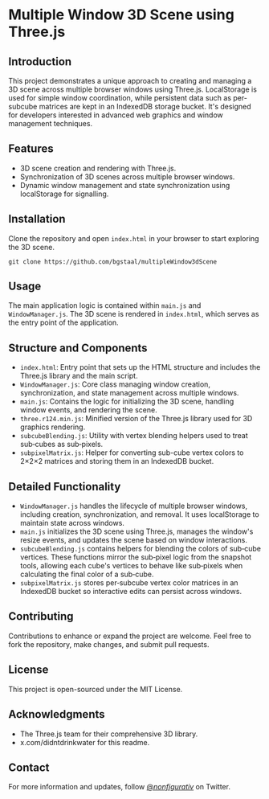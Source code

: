 # Multiple Window 3D Scene using Three.js

## Introduction
This project demonstrates a unique approach to creating and managing a 3D scene across multiple browser windows using Three.js. LocalStorage is used for simple window coordination, while persistent data such as per-subcube matrices are kept in an IndexedDB storage bucket. It's designed for developers interested in advanced web graphics and window management techniques.

## Features
- 3D scene creation and rendering with Three.js.
- Synchronization of 3D scenes across multiple browser windows.
- Dynamic window management and state synchronization using localStorage for signalling.

## Installation
Clone the repository and open `index.html` in your browser to start exploring the 3D scene.

```
git clone https://github.com/bgstaal/multipleWindow3dScene
```
## Usage
The main application logic is contained within `main.js` and `WindowManager.js`. The 3D scene is rendered in `index.html`, which serves as the entry point of the application.

## Structure and Components
- `index.html`: Entry point that sets up the HTML structure and includes the Three.js library and the main script.
- `WindowManager.js`: Core class managing window creation, synchronization, and state management across multiple windows.
- `main.js`: Contains the logic for initializing the 3D scene, handling window events, and rendering the scene.
- `three.r124.min.js`: Minified version of the Three.js library used for 3D graphics rendering.
- `subcubeBlending.js`: Utility with vertex blending helpers used to treat sub‑cubes as sub‑pixels.
- `subpixelMatrix.js`: Helper for converting sub-cube vertex colors to 2×2×2 matrices and storing them in an IndexedDB bucket.

## Detailed Functionality
- `WindowManager.js` handles the lifecycle of multiple browser windows, including creation, synchronization, and removal. It uses localStorage to maintain state across windows.
- `main.js` initializes the 3D scene using Three.js, manages the window's resize events, and updates the scene based on window interactions.
- `subcubeBlending.js` contains helpers for blending the colors of sub‑cube vertices. These functions mirror the sub‑pixel logic from the snapshot tools, allowing each cube's vertices to behave like sub‑pixels when calculating the final color of a sub‑cube.
- `subpixelMatrix.js` stores per‑subcube vertex color matrices in an IndexedDB bucket so interactive edits can persist across windows.

## Contributing
Contributions to enhance or expand the project are welcome. Feel free to fork the repository, make changes, and submit pull requests.

## License
This project is open-sourced under the MIT License.

## Acknowledgments
- The Three.js team for their comprehensive 3D library.
- x.com/didntdrinkwater for this readme.

## Contact
For more information and updates, follow [@_nonfigurativ_](https://twitter.com/_nonfigurativ_) on Twitter.
